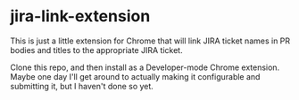 # jira-link-extension

This is just a little extension for Chrome that will link JIRA ticket
names in PR bodies and titles to the appropriate JIRA ticket.

Clone this repo, and then install as a Developer-mode Chrome extension.
Maybe one day I'll get around to actually making it configurable and
submitting it, but I haven't done so yet.
